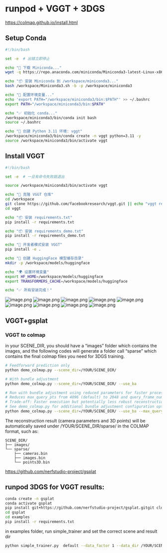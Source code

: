 # runpod + VGGT + 3DGS

https://colmap.github.io/install.html

## Setup Conda

```bash
#!/bin/bash

set -e  # 出错立即停止

echo "🚀 下载 Miniconda..."
wget -q https://repo.anaconda.com/miniconda/Miniconda3-latest-Linux-x86_64.sh -O /workspace/Miniconda3.sh

echo "📦 安装 Miniconda 到 /workspace/miniconda3..."
bash /workspace/Miniconda3.sh -b -p /workspace/miniconda3

echo "🔧 配置环境变量..."
echo 'export PATH="/workspace/miniconda3/bin:$PATH"' >> ~/.bashrc
export PATH="/workspace/miniconda3/bin:$PATH"

echo "✅ 初始化 conda..."
/workspace/miniconda3/bin/conda init bash
source ~/.bashrc

echo "🧪 创建 Python 3.11 环境: vggt"
/workspace/miniconda3/bin/conda create -n vggt python=3.11 -y
source /workspace/miniconda3/bin/activate vggt
```

## Install VGGT

```bash
#!/bin/bash

set -e  # 一旦有命令失败就退出

source /workspace/miniconda3/bin/activate vggt

echo "📁 克隆 VGGT 仓库"
cd /workspace
git clone https://github.com/facebookresearch/vggt.git || echo "vggt repo already exists"
cd vggt

echo "📦 安装 requirements.txt"
pip install -r requirements.txt

echo "📦 安装 requirements_demo.txt"
pip install -r requirements_demo.txt

echo "🔧 开发者模式安装 VGGT"
pip install -e .

echo "📁 创建 HuggingFace 模型缓存目录"
mkdir -p /workspace/models/huggingface

echo "🌍 设置环境变量"
export HF_HOME=/workspace/models/huggingface
export TRANSFORMERS_CACHE=/workspace/models/huggingface

echo "✅ 所有安装完成！"

```

![image.png](images/runpod%20colmap%201cb71bdab3cf80c186c9eb85c894e561/image.png)
![image.png](images/runpod%20colmap%201cb71bdab3cf80c186c9eb85c894e561/image%201.png)
![image.png](images/runpod%20colmap%201cb71bdab3cf80c186c9eb85c894e561/image%202.png)
![image.png](images/runpod%20colmap%201cb71bdab3cf80c186c9eb85c894e561/image%203.png)
![image.png](images/runpod%20colmap%201cb71bdab3cf80c186c9eb85c894e561/image%204.png)
![image.png](images/runpod%20colmap%201cb71bdab3cf80c186c9eb85c894e561/image%205.png)
![image.png](images/runpod%20colmap%201cb71bdab3cf80c186c9eb85c894e561/image%206.png)
![image.png](images/runpod%20colmap%201cb71bdab3cf80c186c9eb85c894e561/image%207.png)
![image.png](images/runpod%20colmap%201cb71bdab3cf80c186c9eb85c894e561/image%208.png)


## VGGT+gsplat

### VGGT to colmap

in your SCENE_DIR, you should have a “images” folder which contains the images, and the following codes will generate a folder call “sparse” which contains the final colmap files you need for 3DGS training.

```bash
# Feedforward prediction only
python demo_colmap.py --scene_dir=/YOUR/SCENE_DIR/ 

# With bundle adjustment
python demo_colmap.py --scene_dir=/YOUR/SCENE_DIR/ --use_ba

# Run with bundle adjustment using reduced parameters for faster processing
# Reduces max_query_pts from 4096 (default) to 2048 and query_frame_num from 8 (default) to 5
# Trade-off: Faster execution but potentially less robust reconstruction in complex scenes (you may consider setting query_frame_num equal to your total number of images) 
# See demo_colmap.py for additional bundle adjustment configuration options
python demo_colmap.py --scene_dir=/YOUR/SCENE_DIR/ --use_ba --max_query_pts=2048 --query_frame_num=5
```
The reconstruction result (camera parameters and 3D points) will be automatically saved under /YOUR/SCENE_DIR/sparse/ in the COLMAP format, such as:
```
SCENE_DIR/
├── images/
└── sparse/
    ├── cameras.bin
    ├── images.bin
    └── points3D.bin
```
https://github.com/nerfstudio-project/gsplat

## runpod 3DGS for VGGT results:

```bash
conda create -n gsplat
conda activate gsplat
pip install git+https://github.com/nerfstudio-project/gsplat.gitgit clone https://github.com/nerfstudio-project/gsplat.git
cd gsplat
cd examples
pip install -r requirements.txt
```

in examples folder, run simple_trainer and set the correct scene and result dir

```bash
python simple_trainer.py  default --data_factor 1 --data_dir /YOUR/SCENE_DIR/ --result_dir /YOUR/RESULT_DIR/
```
